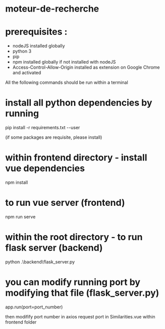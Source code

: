 # moteur-de-recherche

# prerequisites : 
- nodeJS installed globally 
- python 3
- pip
- npm installed globally if not installed with nodeJS
- Access-Control-Allow-Origin installed as extension on Google Chrome and activated

All the following commands should be run within a terminal

# install all python dependencies by running

pip install -r requirements.txt --user

(if some packages are requisite, please install)

# within frontend directory - install vue dependencies

npm install

# to run vue server (frontend)

npm run serve

# within the root directory - to run flask server (backend)

python .\backend\flask_server.py

# you can modify running port by modifying that file (flask_server.py)

app.run(port=port_number)

then modifify port number in axios request port in Similarities.vue within frontend folder

